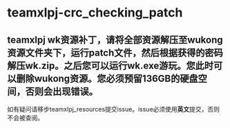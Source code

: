 # teamxlpj-crc_checking_patch
## teamxlpj wk资源补丁，请将全部资源解压至wukong资源文件夹下，运行patch文件，然后根据获得的密码解压wk.zip。之后您可以运行wk.exe游玩。您此时可以删除wukong资源。您必须预留136GB的硬盘空间，否则会出现错误。
如有疑问请移步teamxlpj_resources提交issue。issue必须使用**英文**提交，否则不会被查阅。  

